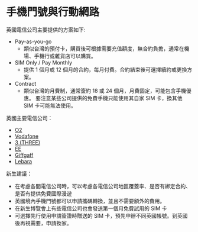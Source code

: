 # 手機門號與行動網路

英國電信公司主要提供的方案如下:
* Pay-as-you-go
   * 類似台灣的預付卡，購買後可根據需要充值額度，無合約負擔，通常在機場、手機行或雜貨店可以購買。
* SIM Only / Pay Monthly
   * 提供 1 個月或 12 個月的合約，每月付費。合約結束後可選擇續約或更換方案。
* Contract
   * 類似台灣的月費制，通常簽約 18 或 24 個月，月費固定，可能包含手機優惠。
   要注意某些公司提供的免費手機只能使用其自家 SIM 卡，換其他 SIM 卡可能無法使用。

英國主要電信公司：
* [O2](https://www.o2.co.uk)
* [Vodafone](https://www.vodafone.co.uk)
* [3 (THREE)](http://www.three.co.uk)
* [EE](https://ee.co.uk)
* [Giffgaff](https://www.giffgaff.com)
* [Lebara](https://www.lebara.com)

新生建議：
*  在考慮各間電信公司時，可以考慮各電信公司地區覆蓋率、是否有綁定合約、是否有提供免費國際漫遊
*  英國境內手機門號都可以申請攜碼轉換，並且不需要額外的費用。
*  在新生博覽會上有些電信公司也會發送第一個月免費試用的 SIM 卡
*  可選擇先行使用申請簽證時贈送的 SIM 卡，預先申辦不同英國帳號。到英國後再視需要，申請換家。
